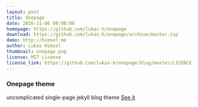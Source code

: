 ```yaml
---
layout: post
title: Onepage
date: 2016-11-06 00:00:00
homepage: https://github.com/lukas-h/onepage
download: https://github.com/lukas-h/onepage/archive/master.zip
demo: http://himsel.me
author: Lukas Himsel
thumbnail: onepage.png
license: MIT License
license_link: https://github.com/lukas-h/onepage/blog/master/LICENCE
---
```


### Onepage theme

uncomplicated single-page jekyll blog theme
[See it](http://himsel.me/onepage)
